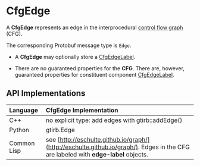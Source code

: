 CfgEdge
====================

A **CfgEdge** represents an edge in the interprocedural [control flow
graph](CFG.md) (CFG).

The corresponding Protobuf message type is `Edge`.


- A **CfgEdge** may optionally store a [CfgEdgeLabel](CfgEdgeLabel.md).

- There are no guaranteed properties for the **CFG**. There are,
  however, guaranteed properties for constituent component
  [CfgEdgeLabel](CfgEdgeLabel.md).


API Implementations
--------------------

| Language    | CfgEdge Implementation                            |
|:------------|:--------------------------------------------------|
| C++         | no explicit type: add edges with gtirb::addEdge() |
| Python      | gtirb.Edge                                        |
| Common Lisp | see [http://eschulte.github.io/graph/](http://eschulte.github.io/graph/). Edges in the CFG are labeled with **edge-label** objects. |
